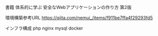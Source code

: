書籍
体系的に学ぶ 安全なWebアプリケーションの作り方 第2版

環境構築参考URL
https://qiita.com/nemui_/items/f911be7ffa4f29293fd5

インフラ構成
php
nginx 
mysql
docker
